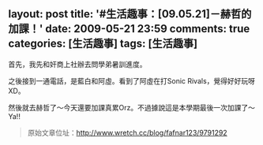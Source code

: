layout: post
title: '#生活趣事：[09.05.21]－赫哲的加課！'
date: 2009-05-21 23:59
comments: true
categories: [生活趣事]
tags: [生活趣事]
---
首先，我先和奸商上社辦去問學弟暑訓進度。

之後接到一通電話，是藍白和阿虛。看到了阿虛在打Sonic Rivals，覺得好好玩呀XD。

然後就去赫哲了～今天還要加課真累Orz。不過據說這是本學期最後一次加課了～Ya!!

> 原始文章位址：http://www.wretch.cc/blog/fafnar123/9791292

